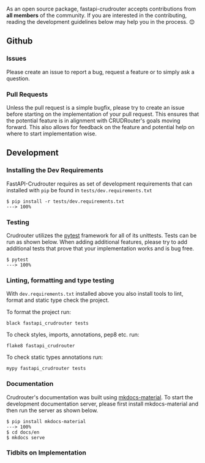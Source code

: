 As an open source package, fastapi-crudrouter accepts contributions from **all members** of the community. If you are interested in the
contributing, reading the development guidelines below may help you in the process. 😊

## Github

### Issues
Please create an issue to report a bug, request a feature or to simply ask a question.


### Pull Requests
Unless the pull request is a simple bugfix, please try to create an issue before starting on the implementation of your pull request.
This ensures that the potential feature is in alignment with CRUDRouter's goals moving forward. This also allows for feedback
on the feature and potential help on where to start implementation wise.

## Development

### Installing the Dev Requirements
FastAPI-Crudrouter requires as set of development requirements that can installed with `pip` be found in `tests/dev.requirements.txt`

<div class="termy">

```console
$ pip install -r tests/dev.requirements.txt
---> 100%
```

</div>

### Testing
Crudrouter utilizes the [pytest](https://docs.pytest.org/en/latest/) framework for all of its unittests. Tests can be run 
as shown below. When adding additional features, please try to add additional tests that prove that your implementation
works and is bug free.

<div class="termy">

```console
$ pytest
---> 100%
```

</div>

### Linting, formatting and type testing

With `dev.requirements.txt` installed above you also install tools to lint, format and static type check the project.

To format the project run: 

```
black fastapi_crudrouter tests
```

To check styles, imports, annotations, pep8 etc. run:

```
flake8 fastapi_crudrouter
```

To check static types annotations run: 

```
mypy fastapi_crudrouter tests
```

### Documentation
Crudrouter's documentation was built using [mkdocs-material](https://squidfunk.github.io/mkdocs-material/). To start the development
documentation server, please first install mkdocs-material and then run the server as shown below.

<div class="termy">

```console
$ pip install mkdocs-material
---> 100%
$ cd docs/en
$ mkdocs serve
```

</div>


### Tidbits on Implementation




